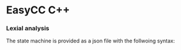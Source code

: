 EasyCC C++
============

### Lexial analysis
The state machine is provided as a json file with the follwoing syntax:
```
```
